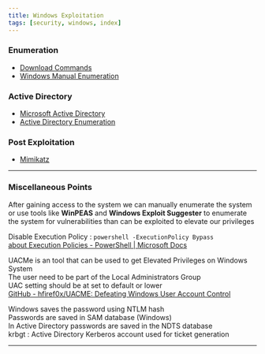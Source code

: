 ```yaml
---
title: Windows Exploitation
tags: [security, windows, index]
---
```


### Enumeration

* [Download Commands](../../Operating%20System/Windows/Command%20Prompt/Download%20Commands.md)
* [Windows Manual Enumeration](Windows%20Manual%20Enumeration.md)

### Active Directory

* [Microsoft Active Directory](../../Operating%20System/Windows/Microsoft%20Active%20Directory/Microsoft%20Active%20Directory.md)
* [Active Directory Enumeration](Active%20Directory%20Enumeration.md)

### Post Exploitation

* [Mimikatz](Mimikatz.md)

---

### Miscellaneous Points

After gaining access to the system we can manually enumerate the system or use tools like  **WinPEAS** and **Windows Exploit Suggester** to enumerate the system for vulnerabilities than can be exploited to elevate our privileges

Disable Execution Policy : `powershell -ExecutionPolicy Bypass`  
[about Execution Policies - PowerShell | Microsoft Docs](https://docs.microsoft.com/en-us/powershell/module/microsoft.powershell.core/about/about_execution_policies?view=powershell-5.1)

UACMe is an tool that can be used to get Elevated Privileges on Windows System  
The user need to be part of the Local Administrators Group  
UAC setting should be at set to default or lower  
[GitHub - hfiref0x/UACME: Defeating Windows User Account Control](https://github.com/hfiref0x/UACME) 

Windows saves the password using NTLM hash  
Passwords are saved in SAM database (Windows)  
In Active Directory passwords are saved in the NDTS database  
krbgt : Active Directory Kerberos account used for ticket generation

---
